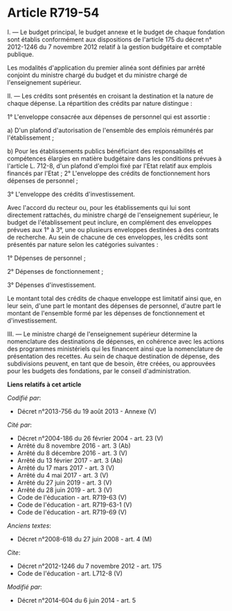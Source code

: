 # Article R719-54

I. ― Le budget principal, le budget annexe et le budget de chaque fondation sont établis conformément aux dispositions de
l'article 175 du décret n° 2012-1246 du 7 novembre 2012 relatif à la gestion budgétaire et comptable publique. 

Les modalités d'application du premier alinéa sont définies par arrêté conjoint du ministre chargé du budget et du ministre
chargé de l'enseignement supérieur. 

II. ― Les crédits sont présentés en croisant la destination et la nature de chaque dépense. La répartition des crédits par
nature distingue : 

1° L'enveloppe consacrée aux dépenses de personnel qui est assortie : 

a) D'un plafond d'autorisation de l'ensemble des emplois rémunérés par l'établissement ; 

b) Pour les établissements publics bénéficiant des responsabilités et compétences élargies en matière budgétaire dans les
conditions prévues à l'article L. 712-8, d'un plafond d'emploi fixé par l'Etat relatif aux emplois financés par l'Etat ; 2°
L'enveloppe des crédits de fonctionnement hors dépenses de personnel ; 

3° L'enveloppe des crédits d'investissement. 

Avec l'accord du recteur ou, pour les établissements qui lui sont directement rattachés, du ministre chargé de l'enseignement
supérieur, le budget de l'établissement peut inclure, en complément des enveloppes prévues aux 1° à 3°, une ou plusieurs
enveloppes destinées à des contrats de recherche. Au sein de chacune de ces enveloppes, les crédits sont présentés par nature
selon les catégories suivantes : 

1° Dépenses de personnel ; 

2° Dépenses de fonctionnement ; 

3° Dépenses d'investissement. 

Le montant total des crédits de chaque enveloppe est limitatif ainsi que, en leur sein, d'une part le montant des dépenses de
personnel, d'autre part le montant de l'ensemble formé par les dépenses de fonctionnement et d'investissement. 

III. ― Le ministre chargé de l'enseignement supérieur détermine la nomenclature des destinations de dépenses, en cohérence
avec les actions des programmes ministériels qui les financent ainsi que la nomenclature de présentation des recettes. Au
sein de chaque destination de dépense, des subdivisions peuvent, en tant que de besoin, être créées, ou approuvées pour les
budgets des fondations, par le conseil d'administration.

**Liens relatifs à cet article**

_Codifié par_:

  - Décret n°2013-756 du 19 août 2013 -  Annexe (V)

_Cité par_:

  - Décret n°2004-186 du 26 février 2004 - art. 23 (V)
  - Arrêté du 8 novembre 2016 - art. 3 (Ab)
  - Arrêté du 8 décembre 2016 - art. 3 (V)
  - Arrêté du 13 février 2017 - art. 3 (Ab)
  - Arrêté du 17 mars 2017 - art. 3 (V)
  - Arrêté du 4 mai 2017 - art. 3 (V)
  - Arrêté du 27 juin 2019 - art. 3 (V)
  - Arrêté du 28 juin 2019 - art. 3 (V)
  - Code de l'éducation - art. R719-63 (V)
  - Code de l'éducation - art. R719-63-1 (V)
  - Code de l'éducation - art. R719-69 (V)

_Anciens textes_:

  - Décret n°2008-618 du 27 juin 2008 - art. 4 (M)

_Cite_:

  - Décret n°2012-1246 du 7 novembre 2012 - art. 175
  - Code de l'éducation - art. L712-8 (V)

_Modifié par_:

  - Décret n°2014-604 du 6 juin 2014 - art. 5
